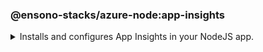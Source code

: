 ### @ensono-stacks/azure-node:app-insights

<details>
<summary>Installs and configures App Insights in your NodeJS app.</summary>

This generator will add and configure [applicationinsights](https://www.npmjs.com/package/applicationinsights) npm package for you.

## Prerequisites


Requires your NodeJS server to be implemented in a function called `main()`.

:::tip

Use the [`@nrwl/next:custom-server`](https://nx.dev/packages/next/generators/custom-server) generator which will have been added to your workspace by [`@ensono-stacks/workspace`](../workspace/plugin-template.md) to generate your NodeJS server!

:::

It requires the App Insights Access Key to be set in an env variable, from which it will be read.

## Usage

```bash
nx generate @ensono-stacks/azure-node:app-insights --project=<app-name> --appInsightsKey=<KEY_NAME> --server=<path to server ts file>
```

### Command line arguments

The following command line arguments are available:

| Option            | Description                                               | Type      | 
| ---               | --------------------------------------------------------- | ---       | 
| --project         | Target project name.                                      | string    | 
| --appInsightsKey  | The env variable that stores the app insights key.        | string    | 
| --server          | Path to custom server file inside the project.            | string    | 

### Generator Output

- Adds `applicationinsights` dependency in `package.json`.
- Extends `main()` function in the server file to initialise and configure app insights.

</details>